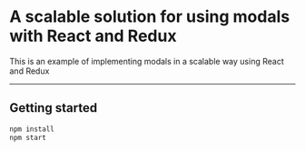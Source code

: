 # A scalable solution for using modals with React and Redux

This is an example of implementing modals in a scalable way using React and Redux

***

## Getting started

```sh
npm install
npm start
```